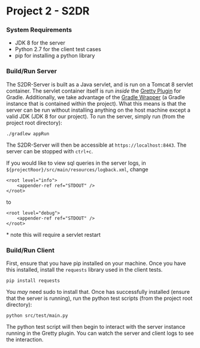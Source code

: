 # Project 2 - S2DR

### System Requirements
* JDK 8 for the server
* Python 2.7 for the client test cases
* pip for installing a python library

### Build/Run Server
The S2DR-Server is built as a Java servlet, and is run on a Tomcat 8 servlet container. The servlet container itself
is run _inside_ the [Gretty Plugin](https://akhikhl.github.io/gretty-doc/Feature-overview.html) for Gradle.
Additionally, we take advantage of the [Gradle Wrapper](https://docs.gradle.org/current/userguide/gradle_wrapper.html)
(a Gradle instance that is contained within the project). What this means is that the server can be run without
installing anything on the host machine except a valid JDK (JDK 8 for our project). To run the server, simply run (from
the project root directory):
```
./gradlew appRun
```

The S2DR-Server will then be accessible at `https://localhost:8443`. The server can be stopped with `ctrl+c`.

If you would like to view sql queries in the server logs, in `${projectRoor}/src/main/resources/logback.xml`, change
```
<root level="info">
    <appender-ref ref="STDOUT" />
</root>
```
to
```
<root level="debug">
    <appender-ref ref="STDOUT" />
</root>
```
\* note this will require a servlet restart

### Build/Run Client
First, ensure that you have pip installed on your machine. Once you have this installed, install the `requests` library
used in the client tests.
```
pip install requests
```
You _may_ need sudo to install that. Once has successfully installed (ensure that the server is running), run the
python test scripts (from the project root directory):
```
python src/test/main.py
```
The python test script will then begin to interact with the server instance running in the Gretty plugin. You can watch
the server and client logs to see the interaction.

